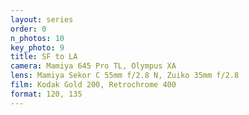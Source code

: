```yaml
---
layout: series
order: 0
n_photos: 10
key_photo: 9
title: SF to LA
camera: Mamiya 645 Pro TL, Olympus XA
lens: Mamiya Sekor C 55mm f/2.8 N, Zuiko 35mm f/2.8
film: Kodak Gold 200, Retrochrome 400
format: 120, 135
---
```

